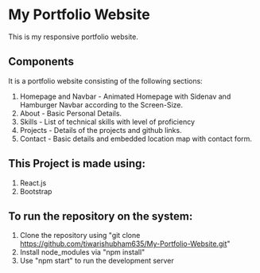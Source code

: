 # My Portfolio Website                                                     
This is my responsive portfolio website.

 ## Components                           
 It is a portfolio website consisting of the following sections:
  1. Homepage and Navbar - Animated Homepage with Sidenav and Hamburger Navbar according to the Screen-Size.
  2. About - Basic Personal Details.
  3. Skills - List of technical skills with level of proficiency
  4. Projects - Details of the projects and github links.
  5. Contact - Basic details and embedded location map with contact form.

## This Project is made using:
   1. React.js
   2. Bootstrap
   
 ## To run the repository on the system:
   1. Clone the repository using "git clone https://github.com/tiwarishubham635/My-Portfolio-Website.git"
   2. Install node_modules via "npm install"
   3. Use "npm start" to run the development server
